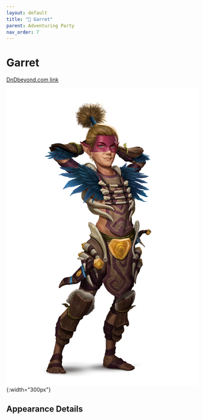 ```yaml
---
layout: default
title: "🤷 Garret"
parent: Adventuring Party
nav_order: 7
---
```


# Garret

[DnDbeyond.com link](https://www.dndbeyond.com/characters/39686645)

![full_art](img/garret.png){:width="300px"}

## Appearance Details
